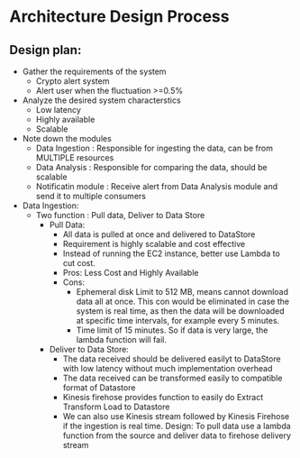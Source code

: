 # Architecture Design Process
## Design plan:
- Gather the requirements of the system
    - Crypto alert system
    - Alert user when the fluctuation >=0.5% 
- Analyze the desired system characterstics
    - Low latency
    - Highly available
    - Scalable
- Note down the modules
    - Data Ingestion : Responsible for ingesting the data, can be from MULTIPLE resources
    - Data Analysis  : Responsible for comparing the data, should be scalable
    - Notificatin module : Receive alert from Data Analysis module and send it to multiple consumers 
- Data Ingestion:
    - Two function : Pull data, Deliver to Data Store
        - Pull Data: 
            - All data is pulled at once and delivered to DataStore
            - Requirement is highly scalable and cost effective
            - Instead of running the EC2 instance, better use Lambda to cut cost.
            - Pros: Less Cost and Highly Available 
            - Cons: 
                - Ephemeral disk Limit to 512 MB, means cannot download data all at once. This con would be eliminated in case the system is real time, as then the data will be downloaded at specific time intervals, for example every 5 minutes.
                - Time limit of 15 minutes. So if data is very large, the lambda function will fail.
        - Deliver to Data Store:
            - The data received should be delivered easilyt to  DataStore with low latency without much implementation overhead
            - The data received can be transformed easily to compatible format of Datastore
            - Kinesis firehose provides function to easily do Extract Transform Load to Datastore
            - We can also use Kinesis stream followed by Kinesis Firehose if the ingestion is real time.
    Design: To pull data use a lambda function from the source and deliver data to firehose delivery stream

